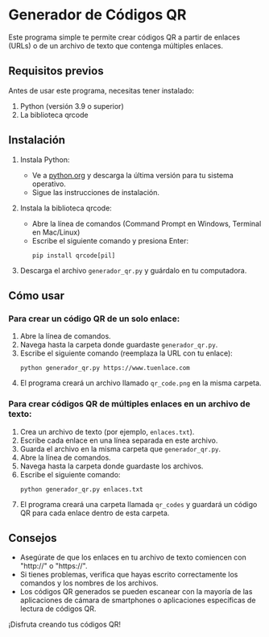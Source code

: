 # Generador de Códigos QR

Este programa simple te permite crear códigos QR a partir de enlaces (URLs) o de un archivo de texto que contenga múltiples enlaces.

## Requisitos previos

Antes de usar este programa, necesitas tener instalado:

1. Python (versión 3.9 o superior)
2. La biblioteca qrcode

## Instalación

1. Instala Python:
   - Ve a [python.org](https://www.python.org/downloads/) y descarga la última versión para tu sistema operativo.
   - Sigue las instrucciones de instalación.

2. Instala la biblioteca qrcode:
   - Abre la línea de comandos (Command Prompt en Windows, Terminal en Mac/Linux)
   - Escribe el siguiente comando y presiona Enter:
     ```
     pip install qrcode[pil]
     ```

3. Descarga el archivo `generador_qr.py` y guárdalo en tu computadora.

## Cómo usar

### Para crear un código QR de un solo enlace:

1. Abre la línea de comandos.
2. Navega hasta la carpeta donde guardaste `generador_qr.py`.
3. Escribe el siguiente comando (reemplaza la URL con tu enlace):
   ```
   python generador_qr.py https://www.tuenlace.com
   ```
4. El programa creará un archivo llamado `qr_code.png` en la misma carpeta.

### Para crear códigos QR de múltiples enlaces en un archivo de texto:

1. Crea un archivo de texto (por ejemplo, `enlaces.txt`).
2. Escribe cada enlace en una línea separada en este archivo.
3. Guarda el archivo en la misma carpeta que `generador_qr.py`.
4. Abre la línea de comandos.
5. Navega hasta la carpeta donde guardaste los archivos.
6. Escribe el siguiente comando:
   ```
   python generador_qr.py enlaces.txt
   ```
7. El programa creará una carpeta llamada `qr_codes` y guardará un código QR para cada enlace dentro de esta carpeta.

## Consejos

- Asegúrate de que los enlaces en tu archivo de texto comiencen con "http://" o "https://".
- Si tienes problemas, verifica que hayas escrito correctamente los comandos y los nombres de los archivos.
- Los códigos QR generados se pueden escanear con la mayoría de las aplicaciones de cámara de smartphones o aplicaciones específicas de lectura de códigos QR.

¡Disfruta creando tus códigos QR!